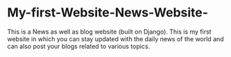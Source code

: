 # My-first-Website-News-Website-
This is a News as well as blog website (built on Django).
  This is my first website in which you can stay updated with the daily news of the world and can also post your blogs related to various topics.
